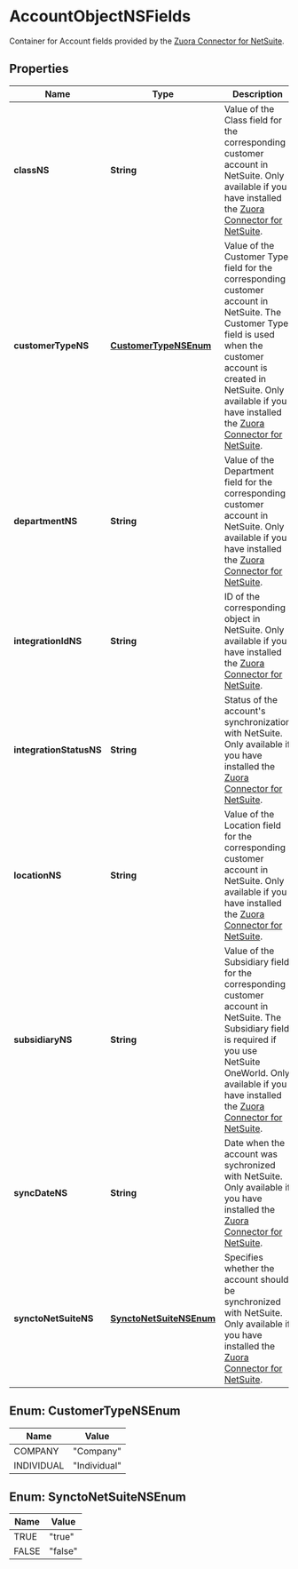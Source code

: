 

# AccountObjectNSFields

Container for Account fields provided by the [Zuora Connector for NetSuite](https://www.zuora.com/connect/app/?appId=265). 

## Properties

| Name | Type | Description | Notes |
|------------ | ------------- | ------------- | -------------|
|**classNS** | **String** | Value of the Class field for the corresponding customer account in NetSuite. Only available if you have installed the [Zuora Connector for NetSuite](https://www.zuora.com/connect/app/?appId&#x3D;265).  |  [optional] |
|**customerTypeNS** | [**CustomerTypeNSEnum**](#CustomerTypeNSEnum) | Value of the Customer Type field for the corresponding customer account in NetSuite. The Customer Type field is used when the customer account is created in NetSuite. Only available if you have installed the [Zuora Connector for NetSuite](https://www.zuora.com/connect/app/?appId&#x3D;265).  |  [optional] |
|**departmentNS** | **String** | Value of the Department field for the corresponding customer account in NetSuite. Only available if you have installed the [Zuora Connector for NetSuite](https://www.zuora.com/connect/app/?appId&#x3D;265).  |  [optional] |
|**integrationIdNS** | **String** | ID of the corresponding object in NetSuite. Only available if you have installed the [Zuora Connector for NetSuite](https://www.zuora.com/connect/app/?appId&#x3D;265).  |  [optional] |
|**integrationStatusNS** | **String** | Status of the account&#39;s synchronization with NetSuite. Only available if you have installed the [Zuora Connector for NetSuite](https://www.zuora.com/connect/app/?appId&#x3D;265).  |  [optional] |
|**locationNS** | **String** | Value of the Location field for the corresponding customer account in NetSuite. Only available if you have installed the [Zuora Connector for NetSuite](https://www.zuora.com/connect/app/?appId&#x3D;265).  |  [optional] |
|**subsidiaryNS** | **String** | Value of the Subsidiary field for the corresponding customer account in NetSuite. The Subsidiary field is required if you use NetSuite OneWorld. Only available if you have installed the [Zuora Connector for NetSuite](https://www.zuora.com/connect/app/?appId&#x3D;265).  |  [optional] |
|**syncDateNS** | **String** | Date when the account was sychronized with NetSuite. Only available if you have installed the [Zuora Connector for NetSuite](https://www.zuora.com/connect/app/?appId&#x3D;265).  |  [optional] |
|**synctoNetSuiteNS** | [**SynctoNetSuiteNSEnum**](#SynctoNetSuiteNSEnum) | Specifies whether the account should be synchronized with NetSuite. Only available if you have installed the [Zuora Connector for NetSuite](https://www.zuora.com/connect/app/?appId&#x3D;265).  |  [optional] |



## Enum: CustomerTypeNSEnum

| Name | Value |
|---- | -----|
| COMPANY | &quot;Company&quot; |
| INDIVIDUAL | &quot;Individual&quot; |



## Enum: SynctoNetSuiteNSEnum

| Name | Value |
|---- | -----|
| TRUE | &quot;true&quot; |
| FALSE | &quot;false&quot; |



